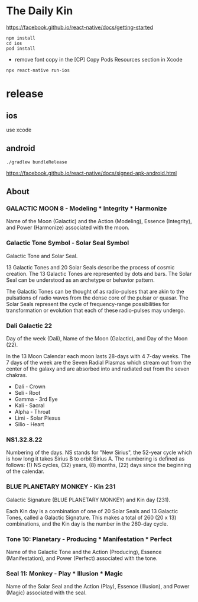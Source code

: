 # The Daily Kin

https://facebook.github.io/react-native/docs/getting-started
```
npm install
cd ios
pod install
```
* remove font copy in the [CP] Copy Pods Resources section in Xcode
```
npx react-native run-ios
```

# release

## ios

use xcode

## android
```
./gradlew bundleRelease
```
https://facebook.github.io/react-native/docs/signed-apk-android.html

## About

### GALACTIC MOON 8 - Modeling * Integrity * Harmonize

Name of the Moon (Galactic) and the Action (Modeling), Essence (Integrity), and Power (Harmonize) associated with the moon.

### Galactic Tone Symbol - Solar Seal Symbol

Galactic Tone and Solar Seal.

13 Galactic Tones and 20 Solar Seals describe the process of cosmic creation.  The 13 Galactic Tones are represented by dots and bars.  The Solar Seal can be understood as an archetype or behavior pattern.

The Galactic Tones can be thought of as radio-pulses that are akin to the pulsations of radio waves from the dense core of the pulsar or quasar. The Solar Seals represent the cycle of frequency-range possibilities for transformation or evolution that each of these radio-pulses may undergo.

### Dali Galactic 22

Day of the week (Dali), Name of the Moon (Galactic), and Day of the Moon (22).

In the 13 Moon Calendar each moon lasts 28-days with 4 7-day weeks.  The 7 days of the week are the Seven Radial Plasmas which stream out from the center of the galaxy and are absorbed into and radiated out from the seven chakras.

* Dali - Crown
* Seli - Root
* Gamma - 3rd Eye
* Kali - Sacral
* Alpha - Throat
* Limi - Solar Plexus
* Silio - Heart

### NS1.32.8.22
Numbering of the days.  NS stands for "New Sirius", the 52-year cycle which is how long it takes Sirius B to orbit Sirius A.  The numbering is defined as follows: (1) NS cycles, (32) years, (8) months, (22) days since the beginning of the calendar.

### BLUE PLANETARY MONKEY - Kin 231

Galactic Signature (BLUE PLANETARY MONKEY) and Kin day (231).

Each Kin day is a combination of one of 20 Solar Seals and 13 Galactic Tones, called a Galactic Signature.  This makes a total of 260 (20 x 13) combinations, and the Kin day is the number in the 260-day cycle.

### Tone 10: Planetary - Producing * Manifestation * Perfect
Name of the Galactic Tone and the Action (Producing), Essence (Manifestation), and Power (Perfect) associated with the tone.

### Seal 11: Monkey - Play * Illusion * Magic
Name of the Solar Seal and the Action (Play), Essence (Illusion), and Power (Magic) associated with the seal.
